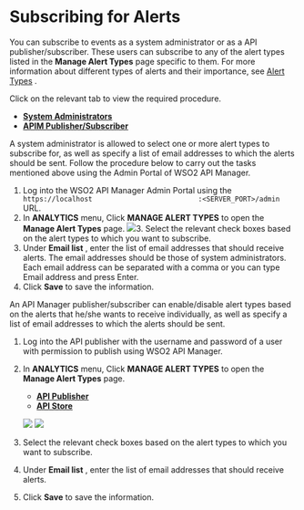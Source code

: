 # Subscribing for Alerts

You can subscribe to events as a system administrator or as a API publisher/subscriber. These users can subscribe to any of the alert types listed in the **Manage Alert Types** page specific to them. For more information about different types of alerts and their importance, see [Alert Types](https://docs.wso2.com/display/AM210/Alert+Types) .

Click on the relevant tab to view the required procedure.

-   [**System Administrators**](#cc14c67d0b9e4339a26ca9502e3a0eb8)
-   [**APIM Publisher/Subscriber**](#9d4127694f46471ea8806a74fcc1fdb8)

A system administrator is allowed to select one or more alert types to subscribe for, as well as specify a list of email addresses to which the alerts should be sent. Follow the procedure below to carry out the tasks mentioned above using the Admin Portal of WSO2 API Manager.

1.  Log into the WSO2 API Manager Admin Portal using the `                           https://localhost                          :<SERVER_PORT>/admin            ` URL.
2.  In **ANALYTICS** menu, Click **MANAGE ALERT TYPES** to open the **Manage Alert Types** page.
    ![](attachments/103335151/103335153.png)3.  Select the relevant check boxes based on the alert types to which you want to subscribe.
4.  Under **Email list** , enter the list of email addresses that should receive alerts. The email addresses should be those of system administrators. Each email address can be separated with a comma or you can type Email address and press Enter.
5.  Click **Save** to save the information.

An API Manager publisher/subscriber can enable/disable alert types based on the alerts that he/she wants to receive individually, as well as specify a list of email addresses to which the alerts should be sent.

1.  Log into the API publisher with the username and password of a user with permission to publish using WSO2 API Manager.
2.  In **ANALYTICS** menu, Click **MANAGE ALERT TYPES** to open the **Manage Alert Types** page.

    -   [**API Publisher**](#26c7f8dcbbc7419281f947b41353e26e)
    -   [**API Store**](#485706a1c22843adacce209a3199a86e)

    ![](attachments/103335151/103335154.png)
    ![](attachments/103335151/103335152.png)
3.  Select the relevant check boxes based on the alert types to which you want to subscribe.
4.  Under **Email list** , enter the list of email addresses that should receive alerts.
5.  Click **Save** to save the information.



